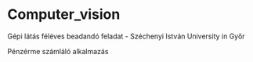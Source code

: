 # Computer_vision
Gépi látás féléves beadandó feladat - Széchenyi István University in Győr

Pénzérme számláló alkalmazás

